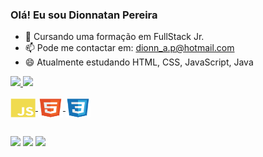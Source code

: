 ### Olá! Eu sou Dionnatan Pereira

- 🌱 Cursando uma formação em FullStack Jr.
- 📫 Pode me contactar em: dionn_a.p@hotmail.com
- 😄 Atualmente estudando HTML, CSS, JavaScript, Java

<div align="block">
  <a href="https://github.com/Dionn-AP">
  <img height="180em" src="https://github-readme-stats.vercel.app/api?username=Dionn-AP&show_icons=true&theme=dracula&include_all_commits=true&count_private=true"/>
  <img height="180em" src="https://github-readme-stats.vercel.app/api/top-langs/?username=Dionn-AP&layout=compact&langs_count=7&theme=dracula"/>
</div>
  <div style="display: inline_block"><br>
  <img align="center" alt="Dion-Js" height="30" width="40" src="https://raw.githubusercontent.com/devicons/devicon/master/icons/javascript/javascript-plain.svg">
  <img align="center" alt="Dion-HTML" height="30" width="40" src="https://raw.githubusercontent.com/devicons/devicon/master/icons/html5/html5-original.svg">
  <img align="center" alt="Dion-CSS" height="30" width="40" src="https://raw.githubusercontent.com/devicons/devicon/master/icons/css3/css3-original.svg">
</div>
  
  ##
  
  <div> 
 <a href="https://discord.gg/Dionnatan#5770" target="_blank"><img src="https://img.shields.io/badge/Discord-7289DA?style=for-the-badge&logo=discord&logoColor=white" target="_blank"></a> 
  <a href = "mailto:dionnatanalves@gmail.com"><img src="https://img.shields.io/badge/-Gmail-%23333?style=for-the-badge&logo=gmail&logoColor=white" target="_blank"></a>
  <a href="https://www.linkedin.com/in/dionnatan-alves-pereira-65a5231b3" target="_blank"><img src="https://img.shields.io/badge/-LinkedIn-%230077B5?style=for-the-badge&logo=linkedin&logoColor=white" target="_blank"></a> 
 
</div>
